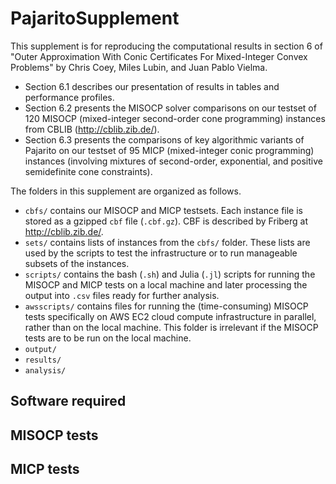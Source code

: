# PajaritoSupplement

This supplement is for reproducing the computational results in section 6 of "Outer Approximation With Conic Certificates For Mixed-Integer Convex Problems" by Chris Coey, Miles Lubin, and Juan Pablo Vielma.
* Section 6.1 describes our presentation of results in tables and performance profiles. 
* Section 6.2 presents the MISOCP solver comparisons on our testset of 120 MISOCP (mixed-integer second-order cone programming) instances from CBLIB (http://cblib.zib.de/). 
* Section 6.3 presents the comparisons of key algorithmic variants of Pajarito on our testset of 95 MICP (mixed-integer conic programming) instances (involving mixtures of second-order, exponential, and positive semidefinite cone constraints). 

The folders in this supplement are organized as follows.
* `cbfs/` contains our MISOCP and MICP testsets. Each instance file is stored as a gzipped `cbf` file (`.cbf.gz`). CBF is described by Friberg at http://cblib.zib.de/.
* `sets/` contains lists of instances from the `cbfs/` folder. These lists are used by the scripts to test the infrastructure or to run manageable subsets of the instances.
* `scripts/` contains the bash (`.sh`) and Julia (`.jl`) scripts for running the MISOCP and MICP tests on a local machine and later processing the output into `.csv` files ready for further analysis.
* `awsscripts/` contains files for running the (time-consuming) MISOCP tests specifically on AWS EC2 cloud compute infrastructure in parallel, rather than on the local machine. This folder is irrelevant if the MISOCP tests are to be run on the local machine.
* `output/`
* `results/`
* `analysis/`


## Software required


## MISOCP tests


## MICP tests

